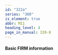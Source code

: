 ```yaml
---
id: "322a"
series: "300"
is_element: true
abbr: MI1
heading_level: 4
page_in_manual: 320-8
---
```


#### Basic FIRM information